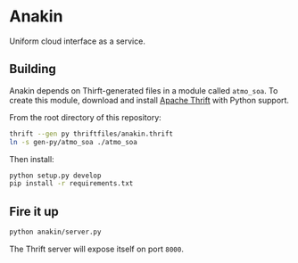 Anakin
======

Uniform cloud interface as a service.

Building
--------

Anakin depends on Thirft-generated files in a module called `atmo_soa`. To create this module, download and install [Apache Thrift][1] with Python support.

From the root directory of this repository:

```bash
thrift --gen py thriftfiles/anakin.thrift
ln -s gen-py/atmo_soa ./atmo_soa
```

Then install:

```bash
python setup.py develop
pip install -r requirements.txt
```

Fire it up
----------

```bash
python anakin/server.py
```

The Thrift server will expose itself on port `8000`.

[1]: http://thrift.apache.org/
